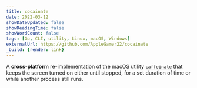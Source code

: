```yaml
---
title: cocainate
date: 2022-03-12
showDateUpdated: false
showReadingTime: false
showWordCount: false
tags: [Go, CLI, utility, Linux, macOS, Windows]
externalUrl: https://github.com/AppleGamer22/cocainate
_build: {render: link}
---
```

A **cross-platform** re-implementation of the macOS utility [`caffeinate`](https://github.com/apple-oss-distributions/PowerManagement/tree/main/caffeinate) that keeps the screen turned on either until stopped, for a set duration of time or while another process still runs.

